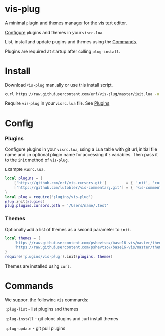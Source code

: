 # vis-plug

A minimal plugin and themes manager for the [vis](https://github.com/martanne/vis) text editor.

[Configure](#config) plugins and themes in your `visrc.lua`.

List, install and update plugins and themes using the [Commands](#commands). 

Plugins are required at startup after calling `plug-install`.

# Install

Download `vis-plug` manually or use this install script. 

```bash
curl https://raw.githubusercontent.com/erf/vis-plug/master/init.lua -o $HOME/.config/vis/plugins/vis-plug/init.lua --create-dirs
```

Require `vis-plug` in your `visrc.lua` file. See [Plugins](https://github.com/martanne/vis/wiki/Plugins).

# Config

### Plugins

Configure plugins in your `visrc.lua`, using a Lua table with git url, initial 
file name and an optional plugin name for accessing it's variables. Then pass it 
to the `init` method of `vis-plug`. 

Example `visrc.lua`.

```lua
local plugins = {
	['https://github.com/erf/vis-cursors.git']         = { 'init', 'cursors' },
	['https://github.com/lutobler/vis-commentary.git'] = { 'vis-commentary' },
}
local plug = require('plugins/vis-plug')
plug.init(plugins)
plug.plugins.cursors.path = '/Users/name/.test'
```

### Themes

Optionally add a list of themes as a second parameter to `init`.

```lua
local themes = {
	'https://raw.githubusercontent.com/pshevtsov/base16-vis/master/themes/base16-summerfruit-light.lua',
	'https://raw.githubusercontent.com/pshevtsov/base16-vis/master/themes/base16-unikitty-light.lua',
}
require('plugins/vis-plug').init(plugins, themes)
```

Themes are installed using `curl`.

# Commands

We support the following `vis` commands:

`:plug-list` - list plugins and themes

`:plug-install` - git clone plugins and curl install themes

`:plug-update` - git pull plugins


